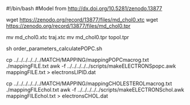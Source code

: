 #!/bin/bash
#Model from http://dx.doi.org/10.5281/zenodo.13877

wget https://zenodo.org/record/13877/files/md_chol0.xtc
wget https://zenodo.org/record/13877/files/md_chol0.tpr

mv md_chol0.xtc traj.xtc
mv md_chol0.tpr topol.tpr

sh order_parameters_calculatePOPC.sh

cp ../../../../../../MATCH/MAPPING/mappingPOPCmacrog.txt ./mappingFILE.txt
awk -f ../../../../../scripts/makeELECTRONSpopc.awk mappingFILE.txt > electronsLIPID.dat

cp ../../../../../../MATCH/MAPPING/mappingCHOLESTEROLmacrog.txt ./mappingFILEchol.txt
awk -f ../../../../../scripts/makeELECTRONSchol.awk mappingFILEchol.txt > electronsCHOL.dat  
